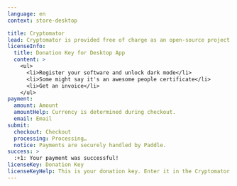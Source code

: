 ```yaml
---
language: en
context: store-desktop

title: Cryptomator
lead: Cryptomator is provided free of charge as an open-source project despite the high development effort and is therefore dependent on donations. If you are also interested in further development, please consider buying a donation key.
licenseInfo:
  title: Donation Key for Desktop App
  content: >
    <ul>
      <li>Register your software and unlock dark mode</li>
      <li>Some might say it's an awesome people certificate</li>
      <li>Get an invoice</li>
    </ul>
payment:
  amount: Amount
  amountHelp: Currency is determined during checkout.
  email: Email
submit:
  checkout: Checkout
  processing: Processing…
  notice: Payments are securely handled by Paddle.
success: >
  :+1: Your payment was successful!
licenseKey: Donation Key
licenseKeyHelp: This is your donation key. Enter it in the Cryptomator settings under "Donate". The donation key has also been sent to your email address.
---
```

